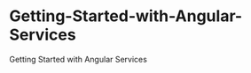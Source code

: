 Getting-Started-with-Angular-Services
=====================================

Getting Started with Angular Services
